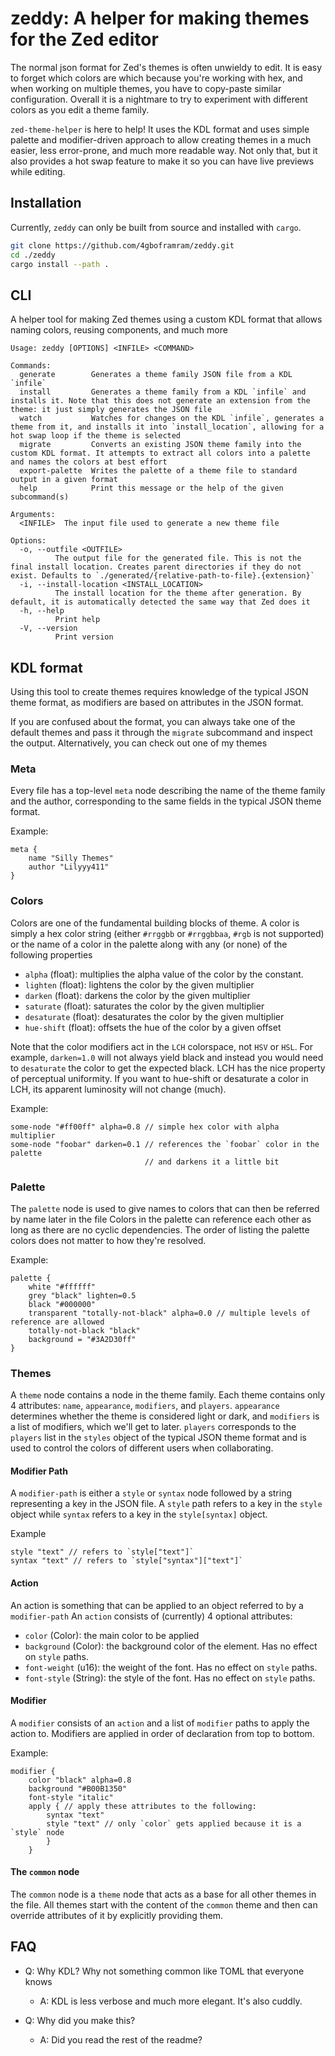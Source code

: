 # zeddy: A helper for making themes for the Zed editor
The normal json format for Zed's themes is often unwieldy to edit. It is easy to forget which colors are which because you're working
with hex, and when working on multiple themes, you have to copy-paste similar configuration. Overall it is a nightmare to try to
experiment with different colors as you edit a theme family.

`zed-theme-helper` is here to help! It uses the KDL format and uses simple palette and modifier-driven approach to
allow creating themes in a much easier, less error-prone, and much more readable way. Not only that, but it also provides
a hot swap feature to make it so you can have live previews while editing.

## Installation

Currently, `zeddy` can only be built from source and installed with `cargo`.

```sh
git clone https://github.com/4gboframram/zeddy.git
cd ./zeddy
cargo install --path .
```

## CLI
A helper tool for making Zed themes using a custom KDL format that allows naming colors, reusing components, and much more

```
Usage: zeddy [OPTIONS] <INFILE> <COMMAND>

Commands:
  generate        Generates a theme family JSON file from a KDL `infile`
  install         Generates a theme family from a KDL `infile` and installs it. Note that this does not generate an extension from the theme: it just simply generates the JSON file
  watch           Watches for changes on the KDL `infile`, generates a theme from it, and installs it into `install_location`, allowing for a hot swap loop if the theme is selected
  migrate         Converts an existing JSON theme family into the custom KDL format. It attempts to extract all colors into a palette and names the colors at best effort
  export-palette  Writes the palette of a theme file to standard output in a given format
  help            Print this message or the help of the given subcommand(s)

Arguments:
  <INFILE>  The input file used to generate a new theme file

Options:
  -o, --outfile <OUTFILE>
          The output file for the generated file. This is not the final install location. Creates parent directories if they do not exist. Defaults to `./generated/{relative-path-to-file}.{extension}`
  -i, --install-location <INSTALL_LOCATION>
          The install location for the theme after generation. By default, it is automatically detected the same way that Zed does it
  -h, --help
          Print help
  -V, --version
          Print version
```

## KDL format
Using this tool to create themes requires knowledge of the typical JSON theme format, as
modifiers are based on attributes in the JSON format.

If you are confused about the format, you can always take one of the default themes and pass it through the `migrate` subcommand
and inspect the output. Alternatively, you can check out one of my themes

### Meta
Every file has a top-level `meta` node describing the name of the theme family and the author, corresponding to the same fields
in the typical JSON theme format.

Example:
```kdl
meta {
    name "Silly Themes"
    author "Lilyyy411"
}
```
### Colors
Colors are one of the fundamental building blocks of theme. A color is simply a hex color string
(either `#rrggbb` or `#rrggbbaa`, `#rgb` is not supported) or the
name of a color in the palette along with any (or none) of the following properties
- `alpha` (float): multiplies the alpha value of the color by the constant.
- `lighten` (float): lightens the color by the given multiplier
- `darken` (float): darkens the color by the given multiplier
- `saturate` (float): saturates the color by the given multiplier
- `desaturate` (float): desaturates the color by the given multiplier
- `hue-shift` (float): offsets the hue of the color by a given offset

Note that the color modifiers act in the `LCH` colorspace, not `HSV` or `HSL`.
For example, `darken=1.0` will not always yield black and instead you would
need to `desaturate` the color to get the expected black. LCH has the nice property
of perceptual uniformity. If you want to hue-shift or desaturate a color in LCH,
its apparent luminosity will not change (much).

Example:
```kdl
some-node "#ff00ff" alpha=0.8 // simple hex color with alpha multiplier
some-node "foobar" darken=0.1 // references the `foobar` color in the palette
                              // and darkens it a little bit
```
### Palette
The `palette` node is used to give names to colors that can then be referred by name later in the file
Colors in the palette can reference each other as long as there are no cyclic dependencies. The
order of listing the palette colors does not matter to how they're resolved.

Example:
```kdl
palette {
    white "#ffffff"
    grey "black" lighten=0.5
    black "#000000"
    transparent "totally-not-black" alpha=0.0 // multiple levels of reference are allowed
    totally-not-black "black"
    background = "#3A2D30ff"
}
```

### Themes
A `theme` node contains a node in the theme family. Each theme contains only 4 attributes: `name`, `appearance`, `modifiers`, and `players`.
`appearance` determines whether the theme is considered light or dark, and `modifiers` is a
list of modifiers, which we'll get to later. `players` corresponds to the `players` list in the `styles`
object of the typical JSON theme format and is used to control the colors of different users when collaborating.

#### Modifier Path
A `modifier-path` is either a `style` or `syntax` node followed by a string representing a key
in the JSON file. A `style` path refers to a key in the `style` object
while `syntax` refers to a key in the `style[syntax]` object.

Example
```kdl
style "text" // refers to `style["text"]`
syntax "text" // refers to `style["syntax"]["text"]`
```
#### Action
An action is something that can be applied to an object referred to by a `modifier-path`
An `action` consists of (currently) 4 optional attributes:
  - `color` (Color): the main color to be applied
  - `background` (Color): the background color of the element. Has no effect on `style` paths.
  - `font-weight` (u16): the weight of the font. Has no effect on `style` paths.
  - `font-style` (String): the style of the font. Has no effect on `style` paths.

#### Modifier
A `modifier` consists of an `action` and a list of `modifier` paths to apply the action to.
Modifiers are applied in order of declaration from top to bottom.

Example:
```kdl
modifier {
    color "black" alpha=0.8
    background "#B00B1350"
    font-style "italic"
    apply { // apply these attributes to the following:
        syntax "text"
        style "text" // only `color` gets applied because it is a `style` node
        }
    }
```

#### The `common` node
The `common` node is a `theme` node that acts as a base for all other themes in the file. All
themes start with the content of the `common` theme and then can override attributes of it by explicitly providing
them.

## FAQ
- Q: Why KDL? Why not something common like TOML that everyone knows
  - A: KDL is less verbose and much more elegant. It's also cuddly.

- Q: Why did you make this?
  - A: Did you read the rest of the readme?
